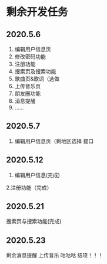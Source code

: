 # 剩余开发任务
## 2020.5.6
1. 编辑用户信息页
2. 修改密码功能
3. 注册功能
4. 搜索页及搜索功能
5. 歌曲页&歌词（选做
6. 上传音乐页
7. 朋友圈功能
8. 消息提醒
9. ......

## 2020.5.7
1. 编辑用户信息页（剩地区选择 接口

## 2020.5.12
1. 编辑用户信息(完成)

2.注册功能（完成）

## 2020.5.21
搜索页与搜索功能(完成)

## 2020.5.23
剩余消息提醒  上传音乐  咕咕咕
结项！！！




